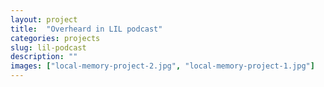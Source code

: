```yaml
---
layout: project
title:  "Overheard in LIL podcast"
categories: projects
slug: lil-podcast
description: ""
images: ["local-memory-project-2.jpg", "local-memory-project-1.jpg"]
---
```

